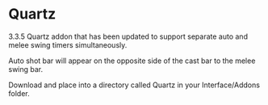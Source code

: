 # Quartz
3.3.5 Quartz addon that has been updated to support separate auto and melee swing timers simultaneously.

Auto shot bar will appear on the opposite side of the cast bar to the melee swing bar.

Download and place into a directory called Quartz in your Interface/Addons folder.
